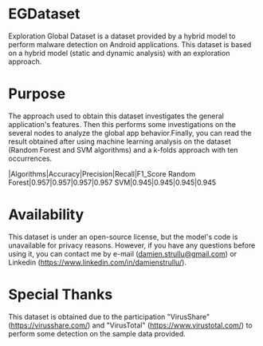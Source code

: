 # EGDataset

Exploration Global Dataset is a dataset provided by a hybrid model to perform malware detection on Android applications. This dataset is based on a hybrid model (static and dynamic analysis) with an exploration approach.

# Purpose
The approach used to obtain this dataset investigates the general application's features. Then this performs some investigations on the several nodes to analyze the global app behavior.Finally, you can read the result obtained after using machine learning analysis on the dataset (Random Forest and SVM algorithms) and a k-folds approach with ten occurrences.

|Algorithms|Accuracy|Precision|Recall|F1_Score
Random Forest|0.957|0.957|0.957|0.957
SVM|0.945|0.945|0.945|0.945


# Availability
This dataset is under an open-source license, but the model's code is unavailable for privacy reasons. However, if you have any questions before using it, you can contact me by e-mail (damien.strullu@gmail.com) or Linkedin (https://www.linkedin.com/in/damienstrullu/).

# Special Thanks

This dataset is obtained due to the participation "VirusShare" (https://virusshare.com/) and "VirusTotal" (https://www.virustotal.com/) to perform some detection on the sample data provided.

